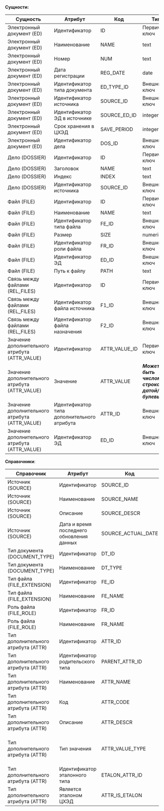 **Сущности:**


|	Сущность	|	Атрибут	|	Код	|	Тип	|	Комментарий	|
|----------|----------|----------|----------|----------|
|	Электронный документ (ED)	|	Идентификатор	|	ID	|	Первичный ключ	|		|
|	Электронный документ (ED)	|	Наименование	|	NAME	|	text	|		|
|	Электронный документ (ED)	|	Номер	|	NUM	|	text	|		|
|	Электронный документ (ED)	|	Дата регистрации	|	REG_DATE	|	date	|		|
|	Электронный документ (ED)	|	Идентификатор типа документа	|	ED_TYPE_ID	|	Внешний ключ	|		|
|	Электронный документ (ED)	|	Идентификатор источника	|	SOURCE_ID	|	Внешний ключ	|		|
|	Электронный документ (ED)	|	Идентификатор ЭД в источнике	|	SOURCE_ED_ID	|	integer	|		|
|	Электронный документ (ED)	|	Срок хранения в ЦХЭД	|	SAVE_PERIOD	|	integer	|		|
|	Электронный документ (ED)	|	Идентификатор дела	|	DOS_ID	|	Внешний ключ	|		|
|	Дело (DOSSIER)	|	Идентификатор	|	ID	|	Первичный ключ	|		|
|	Дело (DOSSIER)	|	Заголовок	|	NAME	|	text	|		|
|	Дело (DOSSIER)	|	Индекс	|	INDEX	|	text	|		|
|	Дело (DOSSIER)	|	Идентификатор источника	|	SOURCE_ID	|	Внешний ключ	|		|
|	Файл (FILE)	|	Идентификатор	|	ID	|	Первичный ключ	|		|
|	Файл (FILE)	|	Наименование	|	NAME	|	text	|		|
|	Файл (FILE)	|	Идентификатор типа файла	|	FE_ID	|	Внешний ключ	|		|
|	Файл (FILE)	|	Размер	|	SIZE	|	numeric	|	в мегабайтах	|
|	Файл (FILE)	|	Идентификатор роли файла	|	FR_ID	|	Внешний ключ	|		|
|	Файл (FILE)	|	Идентификатор ЭД	|	ED_ID	|	Внешний ключ	|		|
|	Файл (FILE)	|	Путь к файлу	|	PATH	|	text	|		|
|	Связь между файлами (REL_FILES)	|	Идентификатор	|	ID	|	Первичный ключ	|		|
|	Связь между файлами (REL_FILES)	|	Идентификатор файла источника	|	F1_ID	|	Внешний ключ	|		|
|	Связь между файлами (REL_FILES)	|	Идентификатор файла назначения	|	F2_ID	|	Внешний ключ	|		|
|	Значение дополнительного атрибута (ATTR_VALUE)	|	Идентификатор	|	ATTR_VALUE_ID	|	Первичный ключ	|		|
|	Значение дополнительного атрибута (ATTR_VALUE)	|	Значение	|	ATTR_VALUE	|	***Может быть числом/строкой/датой/булевым***	|		|
|	Значение дополнительного атрибута (ATTR_VALUE)	|	Идентификатор типа дополнительного атрибута	|	ATTR_ID	|	Внешний ключ	|		|
|	Значение дополнительного атрибута (ATTR_VALUE)	|	Идентификатор ЭД	|	ED_ID	|	Внешний ключ	|		|


**Справочники**:

|	Справочник	|	Атрибут	|	Код	|	Тип	|	Комментарий	|
|----------|----------|----------|----------|----------|
|	Источник (SOURCE)	|	Идентификатор	|	SOURCE_ID	|	Первичный ключ	|		|
|	Источник (SOURCE)	|	Наименование	|	SOURCE_NAME	|	text	|		|
|	Источник (SOURCE)	|	Описание	|	SOURCE_DESCR	|	text	|		|
|	Источник (SOURCE)	|	Дата и время последнего обновления данных	|	SOURCE_ACTUAL_DATE	|	timestamp	|		|
|	Тип документа (DOCUMENT_TYPE)	|	Идентификатор	|	DT_ID	|	Первичный ключ	|		|
|	Тип документа (DOCUMENT_TYPE)	|	Наименование	|	DT_TYPE	|	text	|		|
|	Тип файла (FILE_EXTENSION)	|	Идентификатор	|	FE_ID	|	Первичный ключ	|		|
|	Тип файла (FILE_EXTENSION)	|	Наименование	|	FE_NAME	|	text	|		|
|	Роль файла (FILE_ROLE)	|	Идентификатор	|	FR_ID	|	Первичный ключ	|		|
|	Роль файла (FILE_ROLE)	|	Наименование	|	FR_NAME	|	text	|		|
|	Тип дополнительного атрибута (ATTR)	|	Идентификатор	|	ATTR_ID	|	Первичный ключ	|		|
|	Тип дополнительного атрибута (ATTR)	|	Идентификатор родительского типа	|	PARENT_ATTR_ID	|	Внешний ключ	|		|
|	Тип дополнительного атрибута (ATTR)	|	Наименование	|	ATTR_NAME	|	text	|		|
|	Тип дополнительного атрибута (ATTR)	|	Код	|	ATTR_CODE	|	text	|		|
|	Тип дополнительного атрибута (ATTR)	|	Описание	|	ATTR_DESCR	|	text	|		|
|	Тип дополнительного атрибута (ATTR)	|	Тип значения	|	ATTR_VALUE_TYPE	|	integer	|	Число 1-4 (1 - число, 2 - строка, 3 - дата, 4 - логическое)	|
|	Тип дополнительного атрибута (ATTR)	|	Идентификатор эталонного типа	|	ETALON_ATTR_ID	|	Внешний ключ	|		|
|	Тип дополнительного атрибута (ATTR)	|	Является эталоном ЦХЭД	|	ATTR_IS_ETALON	|	boolean	|		|